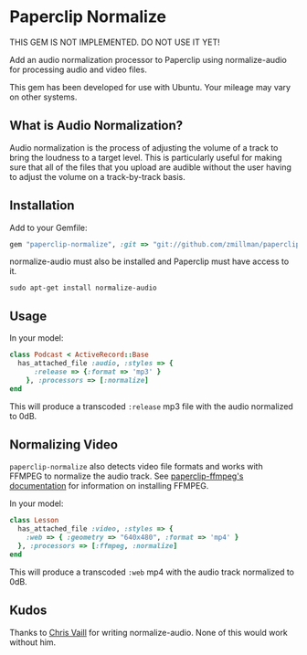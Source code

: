 # Paperclip Normalize #

THIS GEM IS NOT IMPLEMENTED. DO NOT USE IT YET!

Add an audio normalization processor to Paperclip using normalize-audio for processing audio and video files.

This gem has been developed for use with Ubuntu. Your mileage may vary on other systems.

## What is Audio Normalization? ##

Audio normalization is the process of adjusting the volume of a track to bring the loudness to a target level. This is particularly useful for making sure that all of the files that you upload are audible without the user having to adjust the volume on a track-by-track basis.

## Installation ##

Add to your Gemfile:

  ```ruby
  gem "paperclip-normalize", :git => "git://github.com/zmillman/paperclip-normalize.git"
  ```
  
normalize-audio must also be installed and Paperclip must have access to it.

  ```
  sudo apt-get install normalize-audio
  ```

## Usage ##

In your model:

  ```ruby
  class Podcast < ActiveRecord::Base
    has_attached_file :audio, :styles => {
        :release => {:format => 'mp3' }
      }, :processors => [:normalize]
  end
  ```

This will produce a transcoded `:release` mp3 file with the audio normalized to 0dB.

## Normalizing Video ##

`paperclip-normalize` also detects video file formats and works with FFMPEG to normalize the audio track. See [paperclip-ffmpeg's documentation](https://github.com/owahab/paperclip-ffmpeg) for information on installing FFMPEG.

In your model:

  ```ruby
  class Lesson
    has_attached_file :video, :styles => {
      :web => { :geometry => "640x480", :format => 'mp4' }
    }, :processors => [:ffmpeg, :normalize]
  end
  ```

This will produce a transcoded `:web` mp4 with the audio track normalized to 0dB.

## Kudos ##

Thanks to [Chris Vaill](http://normalize.nongnu.org/README.html) for writing normalize-audio. None of this would work without him.